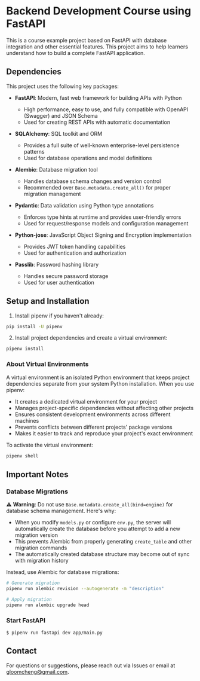 # Backend Development Course using FastAPI

This is a course example project based on FastAPI with database integration and other essential features. This project aims to help learners understand how to build a complete FastAPI application.

## Dependencies

This project uses the following key packages:

- **FastAPI**: Modern, fast web framework for building APIs with Python
  - High performance, easy to use, and fully compatible with OpenAPI (Swagger) and JSON Schema
  - Used for creating REST APIs with automatic documentation

- **SQLAlchemy**: SQL toolkit and ORM
  - Provides a full suite of well-known enterprise-level persistence patterns
  - Used for database operations and model definitions

- **Alembic**: Database migration tool
  - Handles database schema changes and version control
  - Recommended over `Base.metadata.create_all()` for proper migration management

- **Pydantic**: Data validation using Python type annotations
  - Enforces type hints at runtime and provides user-friendly errors
  - Used for request/response models and configuration management

- **Python-jose**: JavaScript Object Signing and Encryption implementation
  - Provides JWT token handling capabilities
  - Used for authentication and authorization

- **Passlib**: Password hashing library
  - Handles secure password storage
  - Used for user authentication

## Setup and Installation

1. Install pipenv if you haven't already:
```bash
pip install -U pipenv
```

2. Install project dependencies and create a virtual environment:
```bash
pipenv install
```

### About Virtual Environments

A virtual environment is an isolated Python environment that keeps project dependencies separate from your system Python installation. When you use pipenv:

- It creates a dedicated virtual environment for your project
- Manages project-specific dependencies without affecting other projects
- Ensures consistent development environments across different machines
- Prevents conflicts between different projects' package versions
- Makes it easier to track and reproduce your project's exact environment

To activate the virtual environment:
```bash
pipenv shell
```

## Important Notes

### Database Migrations

⚠️ **Warning**: Do not use `Base.metadata.create_all(bind=engine)` for database schema management. Here's why:

- When you modify `models.py` or configure `env.py`, the server will automatically create the database before you attempt to add a new migration version
- This prevents Alembic from properly generating `create_table` and other migration commands
- The automatically created database structure may become out of sync with migration history

Instead, use Alembic for database migrations:
```bash
# Generate migration
pipenv run alembic revision --autogenerate -m "description"

# Apply migration
pipenv run alembic upgrade head
```

### Start FastAPI

```
$ pipenv run fastapi dev app/main.py
```

## **Contact**
For questions or suggestions, please reach out via Issues or email at [gloomcheng@gmail.com](mailto:gloomcheng@gmail.com).